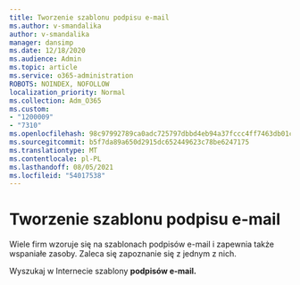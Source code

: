 ```yaml
---
title: Tworzenie szablonu podpisu e-mail
ms.author: v-smandalika
author: v-smandalika
manager: dansimp
ms.date: 12/18/2020
ms.audience: Admin
ms.topic: article
ms.service: o365-administration
ROBOTS: NOINDEX, NOFOLLOW
localization_priority: Normal
ms.collection: Adm_O365
ms.custom:
- "1200009"
- "7310"
ms.openlocfilehash: 98c97992789ca0adc725797dbbd4eb94a37fccc4ff7463db01cf4f28e5106174
ms.sourcegitcommit: b5f7da89a650d2915dc652449623c78be6247175
ms.translationtype: MT
ms.contentlocale: pl-PL
ms.lasthandoff: 08/05/2021
ms.locfileid: "54017538"
---
```

# <a name="create-an-email-signature-template"></a>Tworzenie szablonu podpisu e-mail

Wiele firm wzoruje się na szablonach podpisów e-mail i zapewnia także wspaniałe zasoby. Zaleca się zapoznanie się z jednym z nich.

Wyszukaj w Internecie szablony **podpisów e-mail.**